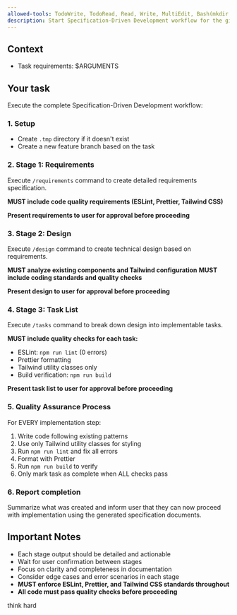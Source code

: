 ```yaml
---
allowed-tools: TodoWrite, TodoRead, Read, Write, MultiEdit, Bash(mkdir:*)
description: Start Specification-Driven Development workflow for the given task
---
```


## Context

- Task requirements: $ARGUMENTS

## Your task

Execute the complete Specification-Driven Development workflow:

### 1. Setup

- Create `.tmp` directory if it doesn't exist
- Create a new feature branch based on the task

### 2. Stage 1: Requirements

Execute `/requirements` command to create detailed requirements specification.

**MUST include code quality requirements (ESLint, Prettier, Tailwind CSS)**

**Present requirements to user for approval before proceeding**

### 3. Stage 2: Design

Execute `/design` command to create technical design based on requirements.

**MUST analyze existing components and Tailwind configuration**
**MUST include coding standards and quality checks**

**Present design to user for approval before proceeding**

### 4. Stage 3: Task List

Execute `/tasks` command to break down design into implementable tasks.

**MUST include quality checks for each task:**
- ESLint: `npm run lint` (0 errors)
- Prettier formatting
- Tailwind utility classes only
- Build verification: `npm run build`

**Present task list to user for approval before proceeding**

### 5. Quality Assurance Process

For EVERY implementation step:
1. Write code following existing patterns
2. Use only Tailwind utility classes for styling
3. Run `npm run lint` and fix all errors
4. Format with Prettier
5. Run `npm run build` to verify
6. Only mark task as complete when ALL checks pass

### 6. Report completion

Summarize what was created and inform user that they can now proceed with implementation using the generated specification documents.

## Important Notes

- Each stage output should be detailed and actionable
- Wait for user confirmation between stages
- Focus on clarity and completeness in documentation
- Consider edge cases and error scenarios in each stage
- **MUST enforce ESLint, Prettier, and Tailwind CSS standards throughout**
- **All code must pass quality checks before proceeding**

think hard
